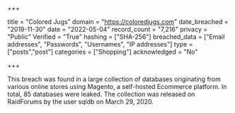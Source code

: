 +++

title = "Colored Jugs"
domain = "https://coloredjugs.com"
date_breached = "2019-11-30"
date = "2022-05-04"
record_count = "7,216"
privacy = "Public"
Verified = "True"
hashing = ["SHA-256"]
breached_data = ["Email addresses", "Passwords", "Usernames", "IP addresses"]
type = ["posts","post"]
categories = ["Shopping"]
acknowledged = "No"


+++


This breach was found in a large collection of databases originating from various online stores using Magento, a self-hosted Ecommerce platform. In total, 85 databases were leaked. The collection was released on RaidForums by the user sqldb on March 29, 2020.

